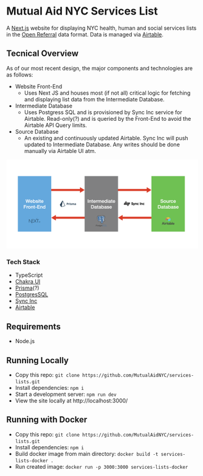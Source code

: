 # Mutual Aid NYC Services List
A [Next.js](https://nextjs.org) website for displaying NYC health, human and social services lists in the [Open Referral](https://openreferral.org) data format. Data is managed via [Airtable](https://airtable.com).

## Tecnical Overview
As of our most recent design, the major components and technologies are as follows: 
* Website Front-End
  * Uses Next JS and houses most (if not all) critical logic for fetching and displaying list data from the Intermediate Database. 
* Intermediate Database
  * Uses Postgress SQL and is provisioned by Sync Inc service for Airtable. Read-only(?) and is queried by the Front-End to avoid the Airtable API Query limits. 
* Source Database
  * An existing and continuously updated Airtable. Sync Inc will push updated to Intermediate Database. Any writes should be done manually via Airtable UI atm. 

![Component Diagram](images/component_diagram.png)

### Tech Stack
- TypeScript
- [Chakra UI](https://chakra-ui.com) 
- [Prisma](https://www.prisma.io/)(?)
- [PostgresSQL](https://www.postgresql.org/)
- [Sync Inc](https://syncinc.so/)
- [Airtable](https://airtable.com)

## Requirements
- Node.js

## Running Locally
- Copy this repo: `git clone https://github.com/MutualAidNYC/services-lists.git`
- Install dependencies: `npm i`
- Start a development server: `npm run dev`
- View the site locally at http://localhost:3000/

## Running with Docker
- Copy this repo: `git clone https://github.com/MutualAidNYC/services-lists.git`
- Install dependencies: `npm i`
- Build docker image from main directory: `docker build -t services-lists-docker . `
- Run created image: `docker run -p 3000:3000 services-lists-docker`